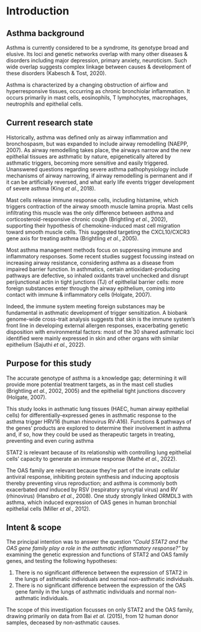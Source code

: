 # Introduction

## Asthma background

Asthma is currently considered to be a syndrome, its genotype broad and elusive. Its loci and genetic networks overlap with many other diseases & disorders including major depression, primary anxiety, neuroticism. Such wide overlap suggests complex linkage between causes & development of these disorders (Kabesch & Tost, 2020).

Asthma is characterized by a changing obstruction of airflow and hyperresponsive tissues, occurring as chronic bronchiolar inflammation. It occurs primarily in mast cells, eosinophils, T lymphocytes, macrophages, neutrophils and epithelial cells.

## Current research state

Historically, asthma was defined only as airway inflammation and bronchospasm, but was expanded to include airway remodelling (NAEPP, 2007). As airway remodelling takes place, the airways narrow and the new epithelial tissues are asthmatic by nature, epigenetically altered by asthmatic triggers, becoming more sensitive and easily triggered. Unanswered questions regarding severe asthma pathophysiology include mechanisms of airway narrowing, if airway remodelling is permanent and if it can be artificially reversed, and what early life events trigger development of severe asthma (King _et al._, 2018).

Mast cells release immune response cells, including histamine, which triggers contraction of the airway smooth muscle lamina propria. Mast cells infiltrating this muscle was the only difference between asthma and corticosteroid-responsive chronic cough (Brightling _et al._, 2002), supporting their hypothesis of chemokine-induced mast cell migration toward smooth muscle cells. This suggested targeting the CXCL10/CXCR3 gene axis for treating asthma (Brightling _et al._, 2005).

Most asthma management methods focus on suppressing immune and inflammatory responses. Some recent studies suggest focussing instead on increasing airway resistance, considering asthma as a disease from impaired barrier function. In asthmatics, certain antioxidant-producing pathways are defective, so inhaled oxidants travel unchecked and disrupt perijunctional actin in tight junctions (TJ) of epithelial barrier cells: more foreign substances enter through the airway epithelium, coming into contact with immune & inflammatory cells (Holgate, 2007).

Indeed, the immune system meeting foreign substances may be fundamental in asthmatic development of trigger sensitization. A biobank genome-wide cross-trait analysis suggests that skin is the immune system’s front line in developing external allergen responses, exacerbating genetic disposition with environmental factors: most of the 30 shared asthmatic loci identified were mainly expressed in skin and other organs with similar epithelium (Sajuthi _et al._, 2022).

## Purpose for this study

The accurate genotype of asthma is a knowledge gap; determining it will provide more potential treatment targets, as in the mast cell studies (Brightling _et al._, 2002, 2005) and the epithelial tight junctions discovery (Holgate, 2007).

This study looks in asthmatic lung tissues (HAEC, human airway epithelial cells) for differentially-expressed genes in asthmatic response to the asthma trigger HRV16 (human rhinovirus RV‑A16). Functions & pathways of the genes’ products are explored to determine their involvement in asthma and, if so, how they could be used as therapeutic targets in treating, preventing and even curing asthma

STAT2 is relevant because of its relationship with controlling lung epithelial cells’ capacity to generate an immune response (Mathé _et al._, 2022).

The OAS family are relevant because they’re part of the innate cellular antiviral response, inhibiting protein synthesis and inducing apoptosis thereby preventing virus reproduction; and asthma is commonly both exacerbated _and_ induced by RSV (respiratory syncytial virus) and RV (rhinovirus) (Hansbro _et al._, 2008). One study strongly linked ORMDL3 with asthma, which induced expression of OAS genes in human bronchial epithelial cells (Miller _et al._, 2012).

&#x20;

## Intent & scope

The principal intention was to answer the question _“Could STAT2 and the OAS gene family play a role in the asthmatic inflammatory response?”_ by examining the genetic expression and functions of STAT2 and OAS family genes, and testing the following hypotheses:

1. There is no significant difference between the expression of STAT2 in the lungs of asthmatic individuals and normal non-asthmatic individuals.
2. There is no significant difference between the expression of the OAS gene family in the lungs of asthmatic individuals and normal non-asthmatic individuals.

The scope of this investigation focusses on only STAT2 and the OAS family, drawing primarily on data from Bai _et al._ (2015), from 12 human donor samples, deceased by non-asthmatic causes.
